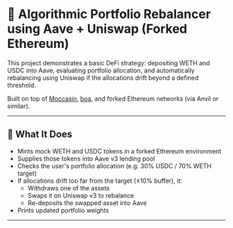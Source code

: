 # 🦾 Algorithmic Portfolio Rebalancer using Aave + Uniswap (Forked Ethereum)

This project demonstrates a basic DeFi strategy: depositing WETH and USDC into Aave, evaluating portfolio allocation, and automatically rebalancing using Uniswap if the allocations drift beyond a defined threshold.

Built on top of [Moccasin](https://github.com/boa-dev/moccasin), [boa](https://github.com/boa-dev/boa), and forked Ethereum networks (via Anvil or similar).

---

## 🧩 What It Does

- Mints mock WETH and USDC tokens in a forked Ethereum environment
- Supplies those tokens into Aave v3 lending pool
- Checks the user's portfolio allocation (e.g. 30% USDC / 70% WETH target)
- If allocations drift too far from the target (±10% buffer), it:
  - Withdraws one of the assets
  - Swaps it on Uniswap v3 to rebalance
  - Re-deposits the swapped asset into Aave
- Prints updated portfolio weights

---
